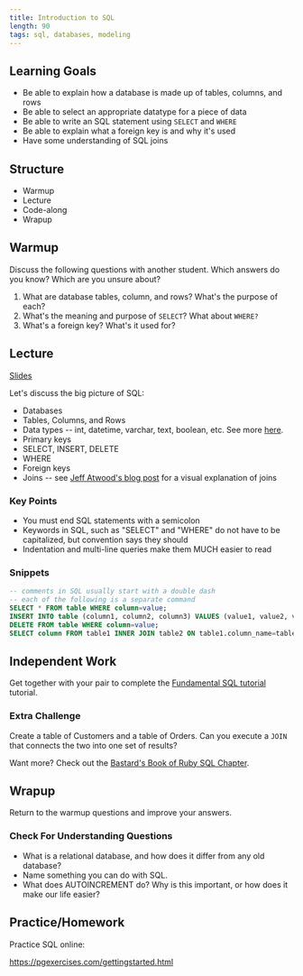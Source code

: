 ```yaml
---
title: Introduction to SQL
length: 90
tags: sql, databases, modeling
---
```


## Learning Goals

* Be able to explain how a database is made up of tables, columns, and rows
* Be able to select an appropriate datatype for a piece of data
* Be able to write an SQL statement using `SELECT` and `WHERE`
* Be able to explain what a foreign key is and why it's used
* Have some understanding of SQL joins

## Structure

* Warmup
* Lecture
* Code-along
* Wrapup

## Warmup

Discuss the following questions with another student. Which answers do you know? Which are you unsure about?

1. What are database tables, column, and rows? What's the purpose of each?
2. What's the meaning and purpose of `SELECT`? What about `WHERE?`
3. What's a foreign key? What's it used for?

## Lecture

[Slides](https://docs.google.com/presentation/d/1ARR7ILvni6jeV3_5Ku0eEx-bxgG_njj8dcU-mlq8k-M/)

Let's discuss the big picture of SQL:

* Databases
* Tables, Columns, and Rows
* Data types -- int, datetime, varchar, text, boolean, etc. See more [here](http://www.tutorialspoint.com/sql/sql-data-types.htm).
* Primary keys
* SELECT, INSERT, DELETE
* WHERE
* Foreign keys
* Joins -- see [Jeff Atwood's blog post](http://blog.codinghorror.com/a-visual-explanation-of-sql-joins/) for a visual explanation of joins

### Key Points

* You must end SQL statements with a semicolon
* Keywords in SQL, such as "SELECT" and "WHERE" do not have to be capitalized, but convention says they should
* Indentation and multi-line queries make them MUCH easier to read

### Snippets

```sql
-- comments in SQL usually start with a double dash
-- each of the following is a separate command
SELECT * FROM table WHERE column=value;
INSERT INTO table (column1, column2, column3) VALUES (value1, value2, value3);
DELETE FROM table WHERE column=value;
SELECT column FROM table1 INNER JOIN table2 ON table1.column_name=table2.column_name;
```

## Independent Work

Get together with your pair to complete the
[Fundamental SQL tutorial](http://tutorials.jumpstartlab.com/topics/sql/fundamental_sql.html)
tutorial.

### Extra Challenge

Create a table of Customers and a table of Orders. Can you execute a `JOIN` that
connects the two into one set of results?

Want more? Check out the [Bastard's Book of Ruby SQL Chapter](http://ruby.bastardsbook.com/chapters/sql/).

## Wrapup

Return to the warmup questions and improve your answers.

### Check For Understanding Questions

* What is a relational database, and how does it differ from any old database?
* Name something you can do with SQL.
* What does AUTOINCREMENT do? Why is this important, or how does it make our life easier?

## Practice/Homework

Practice SQL online:

https://pgexercises.com/gettingstarted.html
